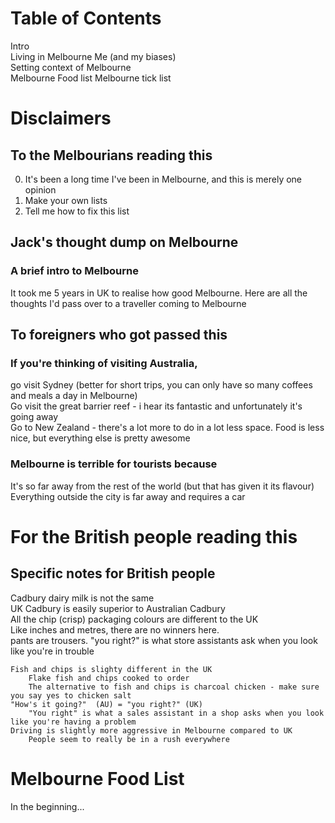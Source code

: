# Table of Contents
Intro	
Living in Melbourne	
Me (and my biases)	
Setting context of Melbourne	
Melbourne Food list	
Melbourne tick list	


# Disclaimers
## To the Melbourians reading this 													
0. It's been a long time I've been in Melbourne, and this is merely one opinion
1. Make your own lists												
2. Tell me how to fix this list												
													
## Jack's thought dump on Melbourne													
### A brief intro to Melbourne
It took me 5 years in UK to realise how good Melbourne. Here are all the  thoughts I'd pass over to a traveller coming to Melbourne										
													
## To foreigners who got passed this													
### If you're thinking of visiting Australia, 												
go visit Sydney (better for short trips, you can only have so many coffees and meals a day in Melbourne)											
Go visit the great barrier reef - i hear its fantastic and unfortunately it's going away											
Go to New Zealand - there's a lot more to do in a lot less space. Food is less nice, but everything else is pretty awesome

### Melbourne is terrible for tourists because												
It's so far away from the rest of the world (but that has given it its flavour)
Everything outside the city is far away and requires a car 	

# For the British people reading this
## Specific notes for British people														
Cadbury dairy milk is not the same													
UK Cadbury is easily superior to Australian Cadbury												
	All the chip (crisp) packaging colours are different to the UK													
		Like inches and metres, there are no winners here.												
	pants are trousers. "you right?" is what store assistants ask when you look like you're in trouble 													
												
	Fish and chips is slighty different in the UK													
		Flake fish and chips cooked to order												
		The alternative to fish and chips is charcoal chicken - make sure you say yes to chicken salt												
	"How's it going?"  (AU) = "you right?" (UK)													
		"You right" is what a sales assistant in a shop asks when you look like you're having a problem												
	Driving is slightly more aggressive in Melbourne compared to UK													
		People seem to really be in a rush everywhere												

# Melbourne Food List
In the beginning...

